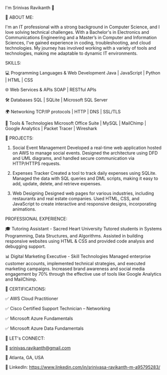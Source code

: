 I'm Srinivas Ravikanth 🥰

🚀 ABOUT ME:

I'm an IT professional with a strong background in Computer Science, and I love solving technical challenges. With a Bachelor's in Electronics and Communications Engineering and a Master’s in Computer and Information Sciences, I've gained experience in coding, troubleshooting, and cloud technologies. My journey has involved working with a variety of tools and technologies, making me adaptable to dynamic IT environments.

SKILLS:

💻 Programming Languages & Web Development
Java | JavaScript | Python | HTML | CSS

🌐 Web Services & APIs
SOAP | RESTful APIs

🛠️ Databases
SQL | SQLite | Microsoft SQL Server

🌍 Networking
TCP/IP protocols | HTTP | DNS | SSL/TLS 

🔧 Tools & Technologies
Microsoft Office Suite | MySQL | MailChimp | Google Analytics | Packet Tracer | Wireshark

📂 PROJECTS:
1. Social Event Management
Developed a real-time web application hosted on AWS to manage social events. Designed the architecture using DFD and UML diagrams, and handled secure communication via HTTP/HTTPS requests.

2. Expenses Tracker
Created a tool to track daily expenses using SQLite. Managed the data with SQL queries and DML scripts, making it easy to add, update, delete, and retrieve expenses.

3. Web Designing
Designed web pages for various industries, including restaurants and real estate companies. Used HTML, CSS, and JavaScript to create interactive and responsive designs, incorporating animations.

PROFESSIONAL EXPERIENCE:

🎓 Tutoring Assistant - Sacred Heart University
Tutored students in Systems Programming, Data Structures, and Algorithms. Assisted in building responsive websites using HTML & CSS and provided code analysis and debugging support.

📊 Digital Marketing Executive - Skill Technologies
Managed enterprise customer accounts, implemented technical strategies, and executed marketing campaigns. Increased brand awareness and social media engagement by 70% through the effective use of tools like Google Analytics and MailChimp.

📜 CERTIFICATIONS:

✅ AWS Cloud Practitioner  

✅ Cisco Certified Support Technician – Networking 

✅ Microsoft Azure Fundamentals 

✅ Microsoft Azure Data Fundamentals 

🤝 LET's CONNECT:

📧 srinivas.ravikanth@gmail.com

📍 Atlanta, GA, USA

💼 LinkedIn: https://www.linkedin.com/in/srinivasa-ravikanth-m-a95795283/
